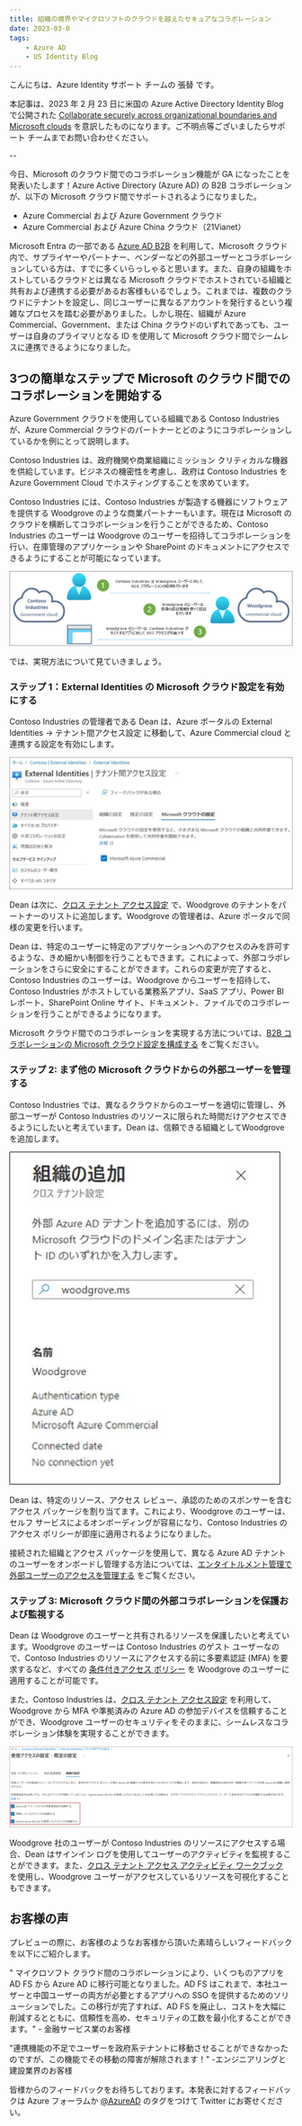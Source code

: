 ```yaml
---
title: 組織の境界やマイクロソフトのクラウドを越えたセキュアなコラボレーション
date: 2023-03-0
tags:
    - Azure AD
    - US Identity Blog
---
```


こんにちは、Azure Identity サポート チームの 張替 です。

本記事は、2023 年 2 月 23 日に米国の Azure Active Directory Identity Blog で公開された [Collaborate securely across organizational boundaries and Microsoft clouds](https://techcommunity.microsoft.com/t5/microsoft-entra-azure-ad-blog/collaborate-securely-across-organizational-boundaries-and/ba-p/3094109) を意訳したものになります。ご不明点等ございましたらサポート チームまでお問い合わせください。

-- 

今日、Microsoft のクラウド間でのコラボレーション機能が GA になったことを発表いたします！Azure Active Directory (Azure AD) の B2B コラボレーションが、以下の Microsoft クラウド間でサポートされるようになりました。

- Azure Commercial および Azure Government クラウド 
- Azure Commercial および Azure China クラウド（21Vianet）

Microsoft Entra の一部である [Azure AD B2B](https://learn.microsoft.com/en-us/azure/active-directory/external-identities/what-is-b2b) を利用して、Microsoft クラウド内で、サプライヤーやパートナー、ベンダーなどの外部ユーザーとコラボレーションしている方は、すでに多くいらっしゃると思います。また、自身の組織をホストしているクラウドとは異なる Microsoft クラウドでホストされている組織と共有および連携する必要があるお客様もいるでしょう。これまでは、複数のクラウドにテナントを設定し、同じユーザーに異なるアカウントを発行するという複雑なプロセスを踏む必要がありました。しかし現在、組織が Azure Commercial、Government、または China クラウドのいずれであっても、ユーザーは自身のプライマリとなる ID を使用して Microsoft クラウド間でシームレスに連携できるようになりました。

## 3つの簡単なステップで Microsoft のクラウド間でのコラボレーションを開始する

Azure Government クラウドを使用している組織である Contoso Industries が、Azure Commercial クラウドのパートナーとどのようにコラボレーションしているかを例にとって説明します。

Contoso Industries は、政府機関や商業組織にミッション クリティカルな機器を供給しています。ビジネスの機密性を考慮し、政府は Contoso Industries を Azure Government Cloud でホスティングすることを求めています。

Contoso Industries には、Contoso Industries が製造する機器にソフトウェアを提供する Woodgrove のような商業パートナーもいます。現在は Microsoft のクラウドを横断してコラボレーションを行うことができるため、Contoso Industries のユーザーは Woodgrove のユーザーを招待してコラボレーションを行い、在庫管理のアプリケーションや SharePoint のドキュメントにアクセスできるようにすることが可能になっています。

![](./collaborate-securely-across-organizational-boundaries-and-microsoft-clouds/collaborate-securely-across-organizational-boundaries-and-microsoft-clouds1.png)

では、実現方法について見ていきましょう。 

### ステップ 1：External Identities の Microsoft クラウド設定を有効にする 

Contoso Industries の管理者である Dean は、Azure ポータルの External Identities -> テナント間アクセス設定 に移動して、Azure Commercial cloud と連携する設定を有効にします。

![External Identities で Microsoft クラウドの設定を有効にします](./collaborate-securely-across-organizational-boundaries-and-microsoft-clouds/collaborate-securely-across-organizational-boundaries-and-microsoft-clouds2.png)

Dean は次に、[クロス テナント アクセス設定](https://techcommunity.microsoft.com/t5/microsoft-entra-azure-ad-blog/cross-tenant-access-settings-for-secure-collaboration-now/ba-p/3575844) で、Woodgrove のテナントをパートナーのリストに追加します。Woodgrove の管理者は、Azure ポータルで同様の変更を行います。

Dean は、特定のユーザーに特定のアプリケーションへのアクセスのみを許可するような、きめ細かい制御を行うこともできます。これによって、外部コラボレーションをさらに安全にすることができます。これらの変更が完了すると、Contoso Industries のユーザーは、Woodgrove からユーザーを招待して、Contoso Industries がホストしている業務系アプリ、SaaS アプリ、Power BI レポート、SharePoint Online サイト、ドキュメント、ファイルでのコラボレーションを行うことができるようになります。

Microsoft クラウド間でのコラボレーションを実現する方法については、[B2B コラボレーションの Microsoft クラウド設定を構成する](https://learn.microsoft.com/ja-jp/azure/active-directory/external-identities/cross-cloud-settings) をご覧ください。

### ステップ 2: まず他の Microsoft クラウドからの外部ユーザーを管理する 

Contoso Industries では、異なるクラウドからのユーザーを適切に管理し、外部ユーザーが Contoso Industries のリソースに限られた時間だけアクセスできるようにしたいと考えています。Dean は、信頼できる組織としてWoodgrove を追加します。

![他の Microsoft クラウドから接続された組織を追加します。](./collaborate-securely-across-organizational-boundaries-and-microsoft-clouds/collaborate-securely-across-organizational-boundaries-and-microsoft-clouds3.png)

Dean は、特定のリソース、アクセス レビュー、承認のためのスポンサーを含むアクセス パッケージを割り当てます。これにより、Woodgrove のユーザーは、セルフ サービスによるオンボーディングが容易になり、Contoso Industries のアクセス ポリシーが即座に適用されるようになりました。

接続された組織とアクセス パッケージを使用して、異なる Azure AD テナントのユーザーをオンボードし管理する方法については、[エンタイトルメント管理で外部ユーザーのアクセスを管理する](https://learn.microsoft.com/ja-jp/azure/active-directory/governance/entitlement-management-external-users) をご覧ください。 

### ステップ 3: Microsoft クラウド間の外部コラボレーションを保護および監視する 

Dean は Woodgrove のユーザーと共有されるリソースを保護したいと考えています。Woodgrove のユーザーは Contoso Industries のゲスト ユーザーなので、Contoso Industries のリソースにアクセスする前に多要素認証 (MFA) を要求するなど、すべての [条件付きアクセス ポリシー](https://learn.microsoft.com/ja-jp/azure/active-directory/external-identities/authentication-conditional-access) を Woodgrove のユーザーに適用することが可能です。

また、Contoso Industries は、[クロス テナント アクセス設定](https://learn.microsoft.com/ja-jp/azure/active-directory/external-identities/cross-tenant-access-settings-b2b-collaboration#to-change-inbound-trust-settings-for-mfa-and-device-claims) を利用して、Woodgrove から MFA や準拠済みの Azure AD の参加デバイスを信頼することができ、Woodgrove ユーザーのセキュリティをそのままに、シームレスなコラボレーション体験を実現することができます。

![他の Azure AD テナントからの多要素認証とデバイス情報を信頼する。](./collaborate-securely-across-organizational-boundaries-and-microsoft-clouds/collaborate-securely-across-organizational-boundaries-and-microsoft-clouds4.png)

Woodgrove 社のユーザーが Contoso Industries のリソースにアクセスする場合、Dean はサインイン ログを使用してユーザーのアクティビティを監視することができます。また、[クロス テナント アクセス アクティビティ ワークブック](https://learn.microsoft.com/en-us/azure/active-directory/reports-monitoring/workbook-cross-tenant-access-activity) を使用し、Woodgrove ユーザーがアクセスしているリソースを可視化することもできます。

## お客様の声

プレビューの際に、お客様のようなお客様から頂いた素晴らしいフィードバックを以下にご紹介します。

" マイクロソフト クラウド間のコラボレーションにより、いくつものアプリを AD FS から Azure AD に移行可能となりました。AD FS はこれまで、本社ユーザーと中国ユーザーの両方が必要とするアプリへの SSO を提供するためのソリューションでした。この移行が完了すれば、AD FS を廃止し、コストを大幅に削減するとともに、信頼性を高め、セキュリティの工数を最小化することができます。" - 金融サービス業のお客様

"連携機能の不足でユーザーを政府系テナントに移動させることができなかったのですが、この機能でその移動の障害が解除されます！" -エンジニアリングと建設業界のお客様 

皆様からのフィードバックをお待ちしております。本発表に対するフィードバックは Azure フォーラムか [@AzureAD](https://twitter.com/azuread) のタグをつけて Twitter にお寄せください。
